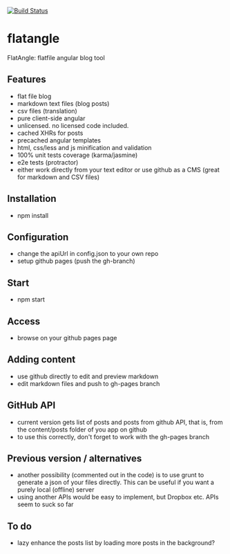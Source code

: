 [![Build Status](https://travis-ci.org/pansay/flatangle.svg?branch=master)](https://travis-ci.org/pansay/flatangle)


# flatangle

FlatAngle: flatfile angular blog tool

## Features

* flat file blog
* markdown text files (blog posts)
* csv files (translation)
* pure client-side angular
* unlicensed. no licensed code included.
* cached XHRs for posts
* precached angular templates
* html, css/less and js minification and validation
* 100% unit tests coverage (karma/jasmine)
* e2e tests (protractor)
* either work directly from your text editor or use github as a CMS (great for markdown and CSV files)

## Installation

* npm install

## Configuration

* change the apiUrl in config.json to your own repo
* setup github pages (push the gh-branch)

## Start

* npm start

## Access

* browse on your github pages page

## Adding content

* use github directly to edit and preview markdown
* edit markdown files and push to gh-pages branch

## GitHub API

* current version gets list of posts and posts from github API, that is, from the content/posts folder of you app on github
* to use this correctly, don't forget to work with the gh-pages branch

## Previous version / alternatives

* another possibility (commented out in the code) is to use grunt to generate a json of your files directly. This can be useful if you want a purely local (offline) server
* using another APIs would be easy to implement, but Dropbox etc. APIs seem to suck so far

## To do

* lazy enhance the posts list by loading more posts in the background?